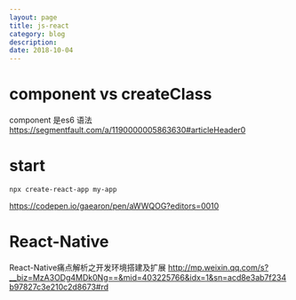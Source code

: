 ```yaml
---
layout: page
title: js-react
category: blog
description: 
date: 2018-10-04
---
```

# component vs createClass
component 是es6 语法
https://segmentfault.com/a/1190000005863630#articleHeader0

# start

    npx create-react-app my-app

https://codepen.io/gaearon/pen/aWWQOG?editors=0010


# React-Native
React-Native痛点解析之开发环境搭建及扩展
http://mp.weixin.qq.com/s?__biz=MzA3ODg4MDk0Ng==&mid=403225766&idx=1&sn=acd8e3ab7f234b97827c3e210c2d8673#rd